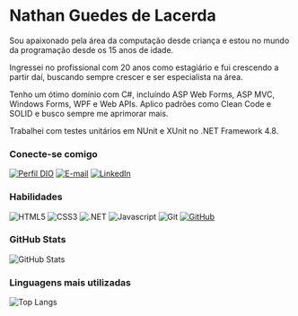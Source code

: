 # Nathan Guedes de Lacerda

Sou apaixonado pela área da computação desde criança e estou no mundo da programação desde os 15 anos de idade.

Ingressei no profissional com 20 anos como estagiário e fui crescendo a partir daí, buscando sempre crescer e ser especialista na área.

Tenho um ótimo domínio com C#, incluíndo ASP Web Forms, ASP MVC, Windows Forms, WPF e Web APIs.
Aplico padrões como Clean Code e SOLID e busco sempre me aprimorar mais.

Trabalhei com testes unitários em NUnit e XUnit no .NET Framework 4.8.

### Conecte-se comigo

[![Perfil DIO](https://img.shields.io/badge/-Meu%20Perfil%20na%20DIO-30A3DC?style=for-the-badge)](https://web.dio.me/users/nat_hando)
[![E-mail](https://img.shields.io/badge/-Email-000?style=for-the-badge&logo=gmail&logoColor=E94D5F)](nat.hando@hotmail.com)
[![LinkedIn](https://img.shields.io/badge/-LinkedIn-000?style=for-the-badge&logo=linkedin&logoColor=30A3DC)](https://www.linkedin.com/in/nathangdl/)

### Habilidades

![HTML5](https://img.shields.io/badge/HTML-000?style=for-the-badge&logo=html5&logoColor=30A3DC)
![CSS3](https://img.shields.io/badge/CSS3-000?style=for-the-badge&logo=css3&logoColor=E94D5F)
![.NET](https://img.shields.io/badge/.net-000000?style=for-the-badge&logo=dotnet)
![Javascript](https://img.shields.io/badge/javascript-000000?style=for-the-badge&logo=javascript&logoColor=ffdd54)
![Git](https://img.shields.io/badge/Git-000?style=for-the-badge&logo=git&logoColor=E94D5F)
[![GitHub](https://img.shields.io/badge/GitHub-000?style=for-the-badge&logo=github&logoColor=30A3DC)](https://github.com/nathampa0909)

### GitHub Stats

![GitHub Stats](https://github-readme-stats.vercel.app/api?username=nathampa0909&theme=transparent&bg_color=000&border_color=30A3DC&show_icons=true&icon_color=30A3DC&title_color=E94D5F&text_color=FFF)

### Linguagens mais utilizadas

![Top Langs](https://github-readme-stats-git-masterrstaa-rickstaa.vercel.app/api/top-langs/?username=nathampa0909&layout=compact&bg_color=000&border_color=30A3DC&title_color=E94D5F&text_color=FFF)
